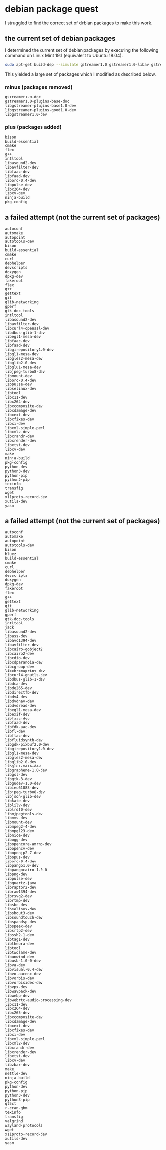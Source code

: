 # debian package quest 
I struggled to find the correct set of debian packages to make this work.

## the current set of debian packages
I determined the current set of debian packages by executing the following command on Linux Mint 19.1 (equivalent to Ubuntu 18.04).

```bash
sudo apt-get build-dep --simulate gstreamer1.0 gstreamer1.0-libav gstreamer1.0-plugins-{base,good,bad,ugly} ges1.0-tools
```

This yielded a large set of packages which I modified as described below.

### minus (packages removed)

```text
gstreamer1.0-doc
gstreamer1.0-plugins-base-doc
libgstreamer-plugins-base1.0-dev
libgstreamer-plugins-good1.0-dev
libgstreamer1.0-dev
```

### plus (packages added)

```text
bison
build-essential
cmake
flex
g++
intltool
libasound2-dev
libavfilter-dev
libfaac-dev
libfaad-dev
liborc-0.4-dev
libpulse-dev
libx264-dev
libxv-dev
ninja-build
pkg-config
```

## a failed attempt (not the current set of packages)

```text
autoconf
automake
autopoint
autotools-dev
bison
build-essential
cmake
curl
debhelper
devscripts
doxygen
dpkg-dev
fakeroot
flex
g++
gettext
git
glib-networking
gperf
gtk-doc-tools
intltool
libasound2-dev
libavfilter-dev
libcurl4-openssl-dev
libdbus-glib-1-dev
libegl1-mesa-dev
libfaac-dev
libfaad-dev
libgirepository1.0-dev
libgl1-mesa-dev
libgles2-mesa-dev
libglib2.0-dev
libglu1-mesa-dev
libjpeg-turbo8-dev
libmount-dev
liborc-0.4-dev
libpulse-dev
libselinux-dev
libtool
libx11-dev
libx264-dev
libxcomposite-dev
libxdamage-dev
libxext-dev
libxfixes-dev
libxi-dev
libxml-simple-perl
libxml2-dev
libxrandr-dev
libxrender-dev
libxtst-dev
libxv-dev
make
ninja-build
pkg-config
python-dev
python3-dev
python-pip
python3-pip
texinfo
transfig
wget
x11proto-record-dev
xutils-dev
yasm
```

## a failed attempt (not the current set of packages)

```text
autoconf
automake
autopoint
autotools-dev
bison
bluez
build-essential
cmake
curl
debhelper
devscripts
doxygen
dpkg-dev
fakeroot
flex
g++
gettext
git
glib-networking
gperf
gtk-doc-tools
intltool
jack
libasound2-dev
libass-dev
libavc1394-dev
libavfilter-dev
libcairo-gobject2
libcairo2-dev
libcdio-dev
libcdparanoia-dev
libcgroup-dev
libchromaprint-dev
libcurl4-gnutls-dev
libdbus-glib-1-dev
libdca-dev
libde265-dev
libdirectfb-dev
libdv4-dev
libdvdnav-dev
libdvdread-dev
libegl1-mesa-dev
libexif-dev
libfaac-dev
libfaad-dev
libfdk-aac-dev
libfl-dev
libflac-dev
libfluidsynth-dev
libgdk-pixbuf2.0-dev
libgirepository1.0-dev
libgl1-mesa-dev
libgles2-mesa-dev
libglib2.0-dev
libglu1-mesa-dev
libgraphene-1.0-dev
libgsl-dev
libgtk-3-dev
libgudev-1.0-dev
libiec61883-dev
libjpeg-turbo8-dev
libjson-glib-dev
libkate-dev
liblilv-dev
liblrdf0-dev
libmjpegtools-dev
libmms-dev
libmount-dev
libmpeg2-4-dev
libmpg123-dev
libnice-dev
libogg-dev
libopencore-amrnb-dev
libopencv-dev
libopenjp2-7-dev
libopus-dev
liborc-0.4-dev
libpango1.0-dev
libpangocairo-1.0-0
libpng-dev
libpulse-dev
libquartz-java
libraptor2-dev
libraw1394-dev
librsvg2-dev
librtmp-dev
libsbc-dev
libselinux-dev
libshout3-dev
libsoundtouch-dev
libspandsp-dev
libspeex-dev
libsrtp2-dev
libssh2-1-dev
libtag1-dev
libtheora-dev
libtool
libtwolame-dev
libunwind-dev
libusb-1.0-0-dev
libva-dev
libvisual-0.4-dev
libvo-aacenc-dev
libvorbis-dev
libvorbisidec-dev
libvpx-dev
libwavpack-dev
libwebp-dev
libwebrtc-audio-processing-dev
libx11-dev
libx264-dev
libx265-dev
libxcomposite-dev
libxdamage-dev
libxext-dev
libxfixes-dev
libxi-dev
libxml-simple-perl
libxml2-dev
libxrandr-dev
libxrender-dev
libxtst-dev
libxv-dev
libzbar-dev
make
nettle-dev
ninja-build
pkg-config
python-dev
python-pip
python3-dev
python3-pip
qt5ct
r-cran-gbm
texinfo
transfig
valgrind
wayland-protocols
wget
x11proto-record-dev
xutils-dev
yasm
```